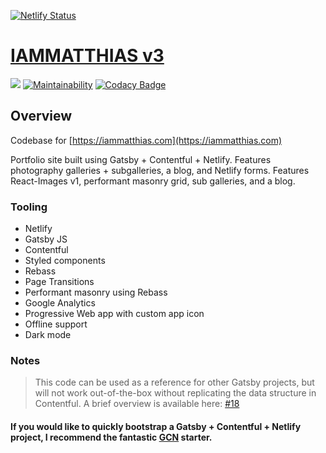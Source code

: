 [![Netlify Status](https://api.netlify.com/api/v1/badges/33c746c0-e9c5-4853-ae92-f721211dd417/deploy-status)](https://app.netlify.com/sites/iamnet/deploys)

# [IAMMATTHIAS v3](https://iammatthias.com)

![](https://user-images.githubusercontent.com/5431737/52232080-7243b980-2870-11e9-8432-a41881f8e5d0.png) [![Maintainability](https://api.codeclimate.com/v1/badges/cfe289e436dbeed2598a/maintainability)](https://codeclimate.com/github/iammatthias/.com/maintainability) [![Codacy Badge](https://api.codacy.com/project/badge/Grade/9403cc5b92e74a1f9f3608221b1d76c1)](https://www.codacy.com/app/iammatthias/.com?utm_source=github.com&amp;utm_medium=referral&amp;utm_content=iammatthias/.com&amp;utm_campaign=Badge_Grade)

## Overview
Codebase for [https://iammatthias.com](https://iammatthias.com)

Portfolio site built using Gatsby + Contentful + Netlify. Features photography galleries + subgalleries, a blog, and Netlify forms. Features React-Images v1, performant masonry grid, sub galleries, and a blog. 

### Tooling
- Netlify
- Gatsby JS
- Contentful
- Styled components
- Rebass
- Page Transitions
- Performant masonry using Rebass
- Google Analytics
- Progressive Web app with custom app icon
- Offline support
- Dark mode

### Notes

> This code can be used as a reference for other Gatsby projects, but will not work out-of-the-box without replicating the data structure in Contentful. A brief overview is available here: [#18](https://github.com/iammatthias/.com/issues/18)

#### If you would like to quickly bootstrap a Gatsby + Contentful + Netlify project, I recommend the fantastic [GCN](https://github.com/ryanwiemer/gatsby-starter-gcn) starter.
